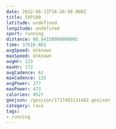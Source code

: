 ```yaml
---
date: 2022-08-13T16:26:58.000Z
title: SVP100
latitude: undefined
longitude: undefined
sport: running
distance: 68.84158000000001
time: 37610.861
avgSpeed: Unknown
maxSpeed: Unknown
avgHr: 133
maxHr: 172
avgCadence: 62
maxCadence: 125
avgPower: 177
maxPower: 473
calories: 4527
geojson: /geojson/1737403131462.geojson
category: race
tags:
- running
---
```

